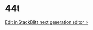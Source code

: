 # 44t

[Edit in StackBlitz next generation editor ⚡️](https://stackblitz.com/~/github.com/Ai-Nader/44t)